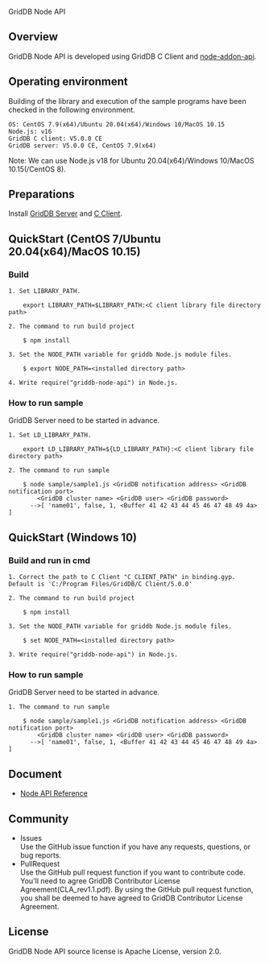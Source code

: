 GridDB Node API

## Overview

GridDB Node API is developed using GridDB C Client and [node-addon-api](https://github.com/nodejs/node-addon-api).  

## Operating environment

Building of the library and execution of the sample programs have been checked in the following environment.

    OS: CentOS 7.9(x64)/Ubuntu 20.04(x64)/Windows 10/MacOS 10.15
    Node.js: v16
    GridDB C client: V5.0.0 CE
    GridDB server: V5.0.0 CE, CentOS 7.9(x64)

Note: We can use Node.js v18 for Ubuntu 20.04(x64)/Windows 10/MacOS 10.15(/CentOS 8).

## Preparations

Install [GridDB Server](https://github.com/griddb/griddb) and [C Client](https://github.com/griddb/c_client). 

## QuickStart (CentOS 7/Ubuntu 20.04(x64)/MacOS 10.15)

### Build
    1. Set LIBRARY_PATH.

        export LIBRARY_PATH=$LIBRARY_PATH:<C client library file directory path>

    2. The command to run build project

        $ npm install

    3. Set the NODE_PATH variable for griddb Node.js module files.

        $ export NODE_PATH=<installed directory path>

    4. Write require("griddb-node-api") in Node.js.

### How to run sample

GridDB Server need to be started in advance.

    1. Set LD_LIBRARY_PATH.

        export LD_LIBRARY_PATH=${LD_LIBRARY_PATH}:<C client library file directory path>

    2. The command to run sample

        $ node sample/sample1.js <GridDB notification address> <GridDB notification port>
            <GridDB cluster name> <GridDB user> <GridDB password>
          -->[ 'name01', false, 1, <Buffer 41 42 43 44 45 46 47 48 49 4a> ]

## QuickStart (Windows 10)

### Build and run in cmd
    1. Correct the path to C Client "C_CLIENT_PATH" in binding.gyp. Default is 'C:/Program Files/GridDB/C Client/5.0.0'

    2. The command to run build project

        $ npm install

    3. Set the NODE_PATH variable for griddb Node.js module files.

        $ set NODE_PATH=<installed directory path>

    3. Write require("griddb-node-api") in Node.js.

### How to run sample

GridDB Server need to be started in advance.

    1. The command to run sample

        $ node sample/sample1.js <GridDB notification address> <GridDB notification port>
            <GridDB cluster name> <GridDB user> <GridDB password>
          -->[ 'name01', false, 1, <Buffer 41 42 43 44 45 46 47 48 49 4a> ]

## Document

- [Node API Reference](https://griddb.github.io/node-api/NodeAPIReference.htm)

## Community

  * Issues  
    Use the GitHub issue function if you have any requests, questions, or bug reports. 
  * PullRequest  
    Use the GitHub pull request function if you want to contribute code.
    You'll need to agree GridDB Contributor License Agreement(CLA_rev1.1.pdf).
    By using the GitHub pull request function, you shall be deemed to have agreed to GridDB Contributor License Agreement.

## License
  
  GridDB Node API source license is Apache License, version 2.0.
